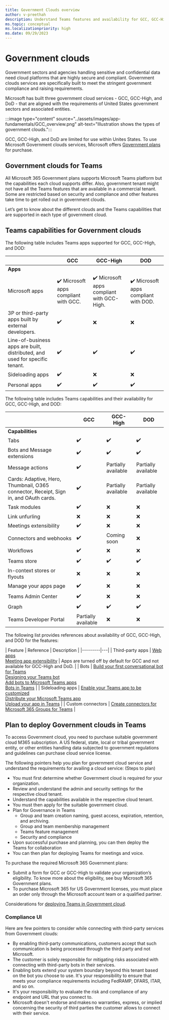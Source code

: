 ```yaml
---
title: Government Clouds overview
author: v-preethah
description: Understand Teams features and availability for GCC, GCC-High, and DOD tenants.
ms.topic: conceptual
ms.localizationpriority: high
ms.date: 09/29/2023
---
```

# Government clouds

Government sectors and agencies handling sensitive and confidential data need cloud platforms that are highly secure and compliant. Government clouds services are specifically built to meet the stringent government compliance and raising requirements.

Microsoft has built three government cloud services - GCC, GCC-High, and DoD - that are aligned with the requirements of United States government sectors and associated entities.

:::image type="content" source="../assets/images/app-fundamentals/GCC_overview.png" alt-text="Illustration shows the types of government clouds.":::

GCC, GCC-High, and DoD are limited for use within Unites States. To use Microsoft Government clouds services, Microsoft offers [Government plans](https://products.office.com/government/compare-office-365-government-plans) for purchase.

## Government clouds for Teams

 All Microsoft 365 Government plans supports Microsoft Teams platform but the capabilities each cloud supports differ. Also, government tenant might not have all the Teams features that are available in a commercial tenant. Some are restricted based on security and compliance and other features take time to get rolled out in government clouds.

Let’s get to know about the different clouds and the Teams capabilities that are supported in each type of government cloud.

## Teams capabilities for Government clouds

The following table includes Teams apps supported for GCC, GCC-High, and DOD:

| &nbsp; | GCC | GCC-High | DOD |
|-------------|---------|---|---|
| **Apps** | &nbsp; | &nbsp; | &nbsp; |
| Microsoft apps | ✔️ Microsoft apps compliant with GCC. | ✔️ Microsoft apps compliant with GCC-High. | ✔️ Microsoft apps compliant with DOD. |
| 3P or third-party apps built by external developers. | ✔️ | ❌ | ❌ |
|Line-of-business apps are built, distributed, and used for specific tenant. | ✔️ | ✔️ | ✔️ |
|Sideloading apps | ✔️ | ❌ | ❌ |
|Personal apps | ✔️ | ✔️ | ✔️ |

The following table includes Teams capabilities and their availability for GCC, GCC-High, and DOD:

| &nbsp; | GCC | GCC-High | DOD |
|-------------|---------|---|---|
| **Capabilities** | &nbsp; | &nbsp; | &nbsp; |
| Tabs | ✔️ | ✔️ | ✔️ |
| Bots and Message extensions | ✔️ | ✔️ | ✔️ |
| Message actions | ✔️ | Partially available | Partially available |
| Cards: Adaptive, Hero, Thumbnail, O365 connector, Receipt, Sign in, and OAuth cards. | ✔️ | Partially available | Partially available |
| Task modules | ✔️ | ❌ | ❌ |
| Link unfurling | ❌ | ❌ | ❌ |
| Meetings extensibility | ✔️ | ❌ | ❌ |
| Connectors and webhooks | ✔️ | Coming soon | ❌ |
| Workflows| ✔️ | ❌ | ❌ |
| Teams store | ✔️ | ✔️ | ✔️ |
| In-context stores or flyouts | ❌ | ❌ | ❌ |
| Manage your apps page | ✔️ | ❌ | ❌ |
| Teams Admin Center | ✔️ | ❌ | ❌ |
| Graph | ✔️ | ✔️ | ✔️ |
| Teams Developer Portal | Partially available | ❌ | ❌ |

The following list provides references about availability of GCC, GCC-High, and DOD for the features:

| Feature | Reference | Description |
|---------|---|
| Third-party apps | [Web apps](../samples/integrating-web-apps.md) <br> [Meeting app extensibility](../apps-in-teams-meetings/teams-apps-in-meetings.md) | Apps are turned off by default for GCC and not available for GCC-High and DoD. |
| Bots | [Build your first conversational bot for Teams](../get-started/first-app-bot.md) <br> [Designing your Teams bot](../bots/design/bots.md) <br> [Add bots to Microsoft Teams apps](../resources/bot-v3/bots-overview.md) <br> [Bots in Teams](../bots/what-are-bots.md) |
| Sideloading apps | [Enable your Teams app to be customized](../concepts/design/enable-app-customization.md) <br> [Distribute your Microsoft Teams app](../concepts/deploy-and-publish/apps-publish-overview.md) <br> [Upload your app in Teams](../concepts/deploy-and-publish/apps-upload.md) |
| Custom connectors | [Create connectors for Microsoft 365 Groups for Teams](../webhooks-and-connectors/how-to/connectors-creating.md) |

## Plan to deploy Government clouds in Teams

To access Government cloud, you need to purchase suitable government cloud M365 subscription. A US federal, state, local or tribal government entity, or other entities handling data subjected to government regulations and guidelines can purchase cloud service license.

The following pointers help you plan for government cloud service and understand the requirements for availing a cloud service: (Steps to plan)

* You must first determine whether Government cloud is required for your organization.
* Review and understand the admin and security settings for the respective cloud tenant.
* Understand the capabilities available in the respective cloud tenant.
* You must then apply for the suitable government cloud.
* Plan for Governance in Teams
  * Group and team creation naming, guest access, expiration, retention, and archiving.
  * Group and team membership management
  * Teams feature management
  * Security and compliance
* Upon successful purchase and planning, you can then deploy the Teams for collaboration
* You can then plan for deploying Teams for meetings and voice.

To purchase the required Microsoft 365 Government plans:

* Submit a form for GCC or GCC-High to validate your organization’s eligibility. To know more about the eligibility, see buy Microsoft 365 Government plans.
* To purchase Microsoft 365 for US Government licenses, you must place an order only through the Microsoft account team or a qualified partner.

Considerations for [deploying Teams in Government cloud](/microsoftteams/expand-teams-across-your-org/teams-for-government-landing-page).

### Compliance UI

Here are few pointers to consider while connecting with third-party services from Government clouds:

* By enabling third-party communications, customers accept that such communication is being processed through the third party and not Microsoft.
* The customer is solely responsible for mitigating risks associated with connecting with third-party bots in their services.
* Enabling bots extend your system boundary beyond this tenant based on the bot you choose to use. It's your responsibility to ensure that meets your compliance requirements including FedRAMP, DFARS, ITAR, and so on.
* It's your responsibility to evaluate the risk and compliance of any endpoint and URL that you connect to.
* Microsoft doesn't endorse and makes no warranties, express, or implied concerning the security of third parties the customer allows to connect with their service.
